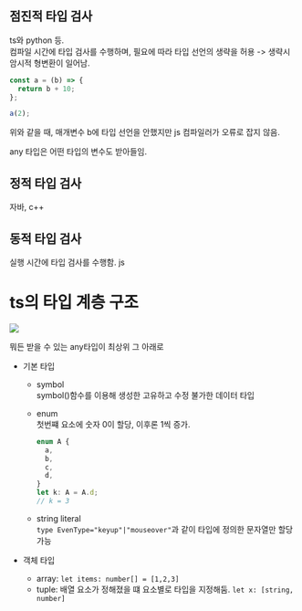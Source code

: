 ## 점진적 타입 검사

ts와 python 등. \
컴파일 시간에 타입 검사를 수행하며, 필요에 따라 타입 선언의 생략을 허용 -> 생략시 암시적 형변환이 일어남.

```typescript
const a = (b) => {
  return b + 10;
};

a(2);
```

위와 같을 때, 매개변수 b에 타입 선언을 안했지만 js 컴파일러가 오류로 잡지 않음.

any 타입은 어떤 타입의 변수도 받아들임.

## 정적 타입 검사

자바, c++

## 동적 타입 검사

실행 시간에 타입 검사를 수행함. js

# ts의 타입 계층 구조

<img src="https://velog.velcdn.com/images%2Fwinbigcoms%2Fpost%2Fcbaf6cf0-a5cf-4254-907c-41ec7cbac718%2Fimage.png">

뭐든 받을 수 있는 any타입이 최상위 그 아래로

- 기본 타입

  - symbol \
    symbol()함수를 이용해 생성한 고유하고 수정 불가한 데이터 타입
  - enum \
    첫번쨰 요소에 숫자 0이 할당, 이후론 1씩 증가.

    ```typescript
    enum A {
      a,
      b,
      c,
      d,
    }
    let k: A = A.d;
    // k = 3
    ```

  - string literal \
    `type EvenType="keyup"|"mouseover"`과 같이 타입에 정의한 문자열만 할당 가능

- 객체 타입

  - array: `let items: number[] = [1,2,3]`
  - tuple: 배열 요소가 정해졌을 떄 요소별로 타입을 지정해둠.
    `let x: [string, number]`
